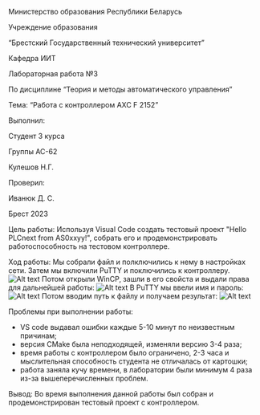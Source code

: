 Министерство образования Республики Беларусь

Учреждение образования

“Брестский Государственный технический университет”

Кафедра ИИТ








Лабораторная работа №3

По дисциплине “Теория и методы автоматического управления”

Тема: “Работа с контроллером AXC F 2152”






Выполнил:

Студент 3 курса

Группы АС-62

Кулешов Н.Г.

Проверил:

Иванюк Д. С.






Брест 2023

Цель работы:
Используя Visual Code создать тестовый проект "Hello PLCnext from AS0xxyy!", собрать его и продемонстрировать работоспособность на тестовом контроллере.

Ход работы:
Мы собрали файл и полключились к нему в настройках сети.
Затем мы включили PuTTY и поключились к контроллеру.
![Alt text](Controller.png)
Потом открыли WinCP, зашли в его свойста и выдали права для дальнейшей работы:
![Alt text](Screen1.png)
В PuTTY мы ввели имя и пароль:
![Alt text](Screen11.png)
Потом вводим путь к файлу и получаем результат:
![Alt text](Screen111.png)

Проблемы при выполнении работы:
- VS code выдавал ошибки каждые 5-10 минут по неизвестным причинам;
- версия CMake была неподходящей, изменяли версию 3-4 раза;
- время работы с контроллером было ограничено, 2-3 часа и мыслительная способность студента не отличалась от картошки; 
- работа заняла кучу времени, в лаборатории были минимум 4 раза из-за вышеперечисленных проблем.

Вывод: Во время выполнения данной работы был собран и продемонстрирован тестовый проект с контроллером.